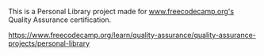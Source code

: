 This is a Personal Library project made for www.freecodecamp.org's Quality Assurance certification.

https://www.freecodecamp.org/learn/quality-assurance/quality-assurance-projects/personal-library
